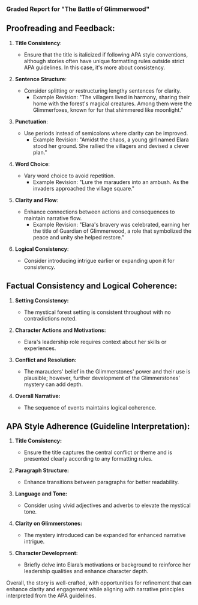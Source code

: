### Graded Report for "The Battle of Glimmerwood"

## Proofreading and Feedback:

1. **Title Consistency**:
   - Ensure that the title is italicized if following APA style conventions, although stories often have unique formatting rules outside strict APA guidelines. In this case, it's more about consistency.

2. **Sentence Structure**: 
   - Consider splitting or restructuring lengthy sentences for clarity.
     - Example Revision: "The villagers lived in harmony, sharing their home with the forest's magical creatures. Among them were the Glimmerfoxes, known for fur that shimmered like moonlight."

3. **Punctuation**:
   - Use periods instead of semicolons where clarity can be improved.
     - Example Revision: "Amidst the chaos, a young girl named Elara stood her ground. She rallied the villagers and devised a clever plan."

4. **Word Choice**:
   - Vary word choice to avoid repetition.
     - Example Revision: "Lure the marauders into an ambush. As the invaders approached the village square."

5. **Clarity and Flow**:
   - Enhance connections between actions and consequences to maintain narrative flow.
     - Example Revision: "Elara's bravery was celebrated, earning her the title of Guardian of Glimmerwood, a role that symbolized the peace and unity she helped restore."

6. **Logical Consistency**:
   - Consider introducing intrigue earlier or expanding upon it for consistency.

## Factual Consistency and Logical Coherence:

1. **Setting Consistency:**
   - The mystical forest setting is consistent throughout with no contradictions noted.

2. **Character Actions and Motivations:**
   - Elara's leadership role requires context about her skills or experiences.

3. **Conflict and Resolution:**
   - The marauders' belief in the Glimmerstones' power and their use is plausible; however, further development of the Glimmerstones' mystery can add depth.

4. **Overall Narrative:**
   - The sequence of events maintains logical coherence.

## APA Style Adherence (Guideline Interpretation):

1. **Title Consistency:**
   - Ensure the title captures the central conflict or theme and is presented clearly according to any formatting rules.

2. **Paragraph Structure:**
   - Enhance transitions between paragraphs for better readability.

3. **Language and Tone:**
   - Consider using vivid adjectives and adverbs to elevate the mystical tone.

4. **Clarity on Glimmerstones:**
   - The mystery introduced can be expanded for enhanced narrative intrigue.

5. **Character Development:**
   - Briefly delve into Elara’s motivations or background to reinforce her leadership qualities and enhance character depth.

Overall, the story is well-crafted, with opportunities for refinement that can enhance clarity and engagement while aligning with narrative principles interpreted from the APA guidelines.
